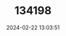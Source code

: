 ---
title: "134198"
category: "Geothelphusa ancylophallus"
draft: false
date: 2024-02-22 13:03:51
languages:
  English: ["Yuen Chak Thick Crab"]
---